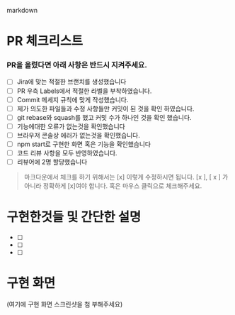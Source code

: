 markdown

# PR 체크리스트

### PR을 올렸다면 아래 사항은 반드시 지켜주세요.

- [ ] Jira에 맞는 적절한 브랜치를 생성했습니다
- [ ] PR 우측 Labels에서 적절한 라벨을 부착하였습니다.
- [ ] Commit 메세지 규칙에 맞게 작성했습니다.
- [ ] 제가 의도한 파일들과 수정 사항들만 커밋이 된 것을 확인 하였습니다.
- [ ] git rebase와 squash를 했고 커밋 수가 하나인 것을 확인 했습니다.
- [ ] 기능에대한 오류가 없는것을 확인했습니다
- [ ] 브라우저 콘솔상 에러가 없는것을 확인했습니다.
- [ ] npm start로 구현한 화면 혹은 기능을 확인했습니다
- [ ] 코드 리뷰 사항을 모두 반영하였습니다.
- [ ] 리뷰어에 2명 할당했습니다

> 마크다운에서 체크를 하기 위해서는 [x] 이렇게 수정하시면 됩니다. [x ], [ x ] 가 아니라 정확하게 [x]여야 합니다. 혹은 마우스 클릭으로 체크해주세요.

# 구현한것들 및 간단한 설명

- [ ]
- [ ]
- [ ]

# 구현 화면

(여기에 구현 화면 스크린샷을 첨
부해주세요)
